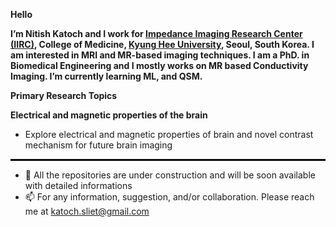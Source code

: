 **Hello**

**I’m Nitish Katoch and I work for [Impedance Imaging Research Center (IIRC)](https://iirc.khu.ac.kr/), College of Medicine, [Kyung Hee University](https://www.khu.ac.kr/eng/main/index.do), Seoul, South Korea. I am interested in MRI and MR-based imaging techniques. I am a PhD. in Biomedical Engineering and I mostly works on MR based Conductivity Imaging. I’m currently learning ML, and QSM.**

**Primary Research Topics**

**Electrical and magnetic properties of the brain**
- Explore electrical and magnetic properties of brain and novel contrast mechanism for future brain imaging


<hr style="border:1px solid black"> </hr>

- 💞️ All the repositories are under construction and will be soon available with detailed informations
- 📫 For any information, suggestion, and/or collaboration. Please reach me at katoch.sliet@gmail.com

<!---
katochnitish/katochnitish is a ✨ special ✨ repository because its `README.md` (this file) appears on your GitHub profile.
You can click the Preview link to take a look at your changes.
--->
